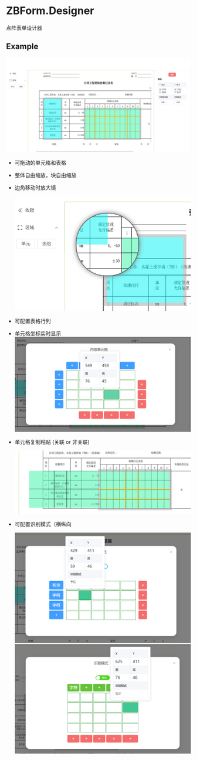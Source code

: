 # ZBForm.Designer

点阵表单设计器

## Example

![Main](./docs/Main.png)

+ 可拖动的单元格和表格
+ 整体自由缩放，块自由缩放
+ 边角移动时放大镜

    ![Resize](./docs/Resize.png)

+ 可配置表格行列
+ 单元格坐标实时显示
  ![RowCol](./docs/RowCol.png)

+ 单元格复制粘贴 (关联 or 非关联)

  ![Copy&Past](./docs/CV.png)

+ 可配置识别模式（横纵向
  
  ![Mode](./docs/Mode.png)
  ![ColMode](./docs/ColMode.png)